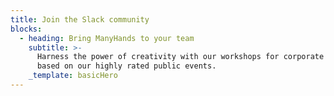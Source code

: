 ```yaml
---
title: Join the Slack community
blocks:
  - heading: Bring ManyHands to your team
    subtitle: >-
      Harness the power of creativity with our workshops for corporate teams
      based on our highly rated public events.
    _template: basicHero
---
```


